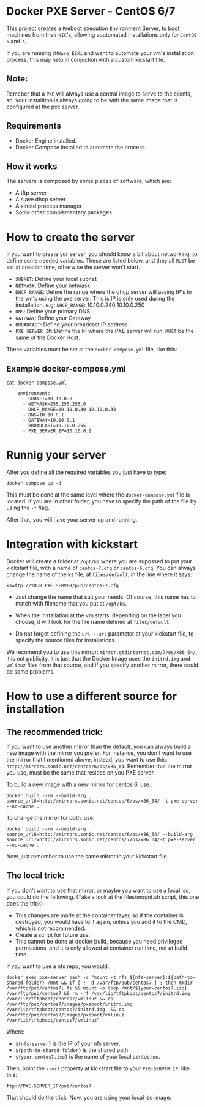 Docker PXE Server - CentOS 6/7
==============================


This project creates a `P`reboot e`X`ecution `E`nvironment Server, to boot machines from their `NIC`'s, allowing aoutomated installations only for `CentOS` `6` and `7`.

If you are running `VMWare ESXi` and want to automate your vm's installation process, this may help in conjuction with a custom kicstart file.

Note:
----
Remeber that a `PXE` will always use a central image to serve to the clients, so, your installtion is always going to be with the same image that is configured at the pxe server.

Requirements
------------

- Docker Engine installed.
- Docker Compose installed to automate the process.

How it works
------------

The servers is composed by some pieces of software, which are:


- A tftp server
- A slave dhcp server
- A xinetd process manager
- Some other complementary packages

How to create the server
=======================

If you want to create yor server, you should know a bit about networking, to define some needed variables.
These are listed below, and they all `MUST` be set at creation time, otherwise the server won't start.

- `SUBNET`: Define your local subnet
- `NETMASK`: Define your netmask
- `DHCP_RANGE`: Define the range where the dhcp server will assing IP's to the vm's using the pxe server. This is IP is only used during the installation. e.g: `DHCP_RANGE`: 10.10.0.240 10.10.0.250
- `DNS`: Define your primary DNS
- `GATEWAY`: Define your Gateway
- `BROADCAST`: Define your broadcast IP address.
- `PXE_SERVER_IP`: Define the IP where the PXE server will run. `MUST` be the same of the Docker Host.

These variables must be set at the `docker-compose.yml` file, like this:

Example docker-compose.yml
-------------------------

```
cat docker-compose.yml

    environment:
      - SUBNET=10.10.0.0
      - NETMASK=255.255.255.0
      - DHCP_RANGE=10.10.0.30 10.10.0.38
      - DNS=10.10.0.1
      - GATEWAY=10.10.0.1
      - BROADCAST=10.10.0.255
      - PXE_SERVER_IP=10.10.0.2
```


Runnig your server
=================

After you define all the required variables you just have to type:

```
docker-compose up -d
```
This must be done at the same level where the `docker-compose.yml` file is located. If you are in other folder, you have to specify the path of the file by using the `-f` flag.

After that, you will have your server up and running.


Integration with kickstart
==========================

Docker will create a folder at `/opt/ks` where you are supossed to put your kickstart file, with a name of `centos-7.cfg` or `centos-6.cfg`. You can always change the name of the ks file, at `files/default`, in the line where it says: 

```
ks=ftp://YOUR_PXE_SERVER/pub/centos-7.cfg
```

- Just change the name that suit your needs. Of course, this name has to match with filename that you put at `/opt/ks`.

- When the installation at the vm starts, depending on the label you choose, it will look for the file name defined at `files/default`.

- Do not forget defining the `url --url` parameter at your kickstart file, to specify the source files for installations.

We recomend you to use this mirror: `mirror.gtdinternet.com/7/os/x86_64/`, it is not publicity, it is just that the Docker Image uses the `initrd.img` and `vmlinuz` files from that source, and if you specify another mirror, there could be some problems.


How to use a different source for installation
==============================================

The recommended trick:
----------------------

If you want to use another mirror than the default, you can always build a new image with the mirror you prefer. For instance, you don't want to use the mirror that I mentioned above, instead, you want to use this: `http://mirrors.sonic.net/centos/6/os/x86_64`. Remember that the mirror you use, must be the same that resides on you PXE server.

To build a new image with a new mirror for centos 6, use:

```
docker build --rm --build-arg source_url6=http://mirrors.sonic.net/centos/6/os/x86_64/ -t pxe-server --no-cache .
```
To change the mirror for both, use:
```
docker build --rm --build-arg source_url6=http://mirrors.sonic.net/centos/6/os/x86_64/ --build-arg source_url7=http://mirrors.sonic.net/centos/7/os/x86_64/-t pxe-server --no-cache .
```

Now, just remember to use the same mirror in your kickstart file.

The local trick:
---------------

If you don't want to use that mirror, or maybe you want to use a local iso, you could do the following. (Take a look at the files/mount.sh script, this one does the trick)

- This changes are made at the container layer, so if the container is destroyed, you would have to it again, unless you add it to the CMD, which is not recommended.
- Create a script for future use.
- This cannot be done at docker build, because you need privileged permissions, and it is only allowed at container run time, not at build time.


If you want to use a nfs repo, you would:
```
docker exec pxe-server bash -c "mount -t nfs ${nfs-server}:${path-to-shared-folder} /mnt && if [ ! -d /var/ftp/pub/centos7 ] ; then mkdir /var/ftp/pub/centos7; fi && mount -o loop /mnt/${your-centos7.iso} /var/ftp/pub/centos7 && rm -rf /var/lib/tftpboot/centos7/initrd.img /var/lib/tftpboot/centos7/vmlinuz && cp /var/ftp/pub/centos7/images/pxeboot/initrd.img /var/lib/tftpboot/centos7/initrd.img  && cp /var/ftp/pub/centos7/images/pxeboot/vmlinuz /var/lib/tftpboot/centos7/vmlinuz"
```
Where:
- `${nfs-server}` is the IP of your nfs server.
- `${path-to-shared-folder}` is the shared path.
- `${your-centos7.iso}` is the name of your local centos iso.


Then, point the `--url` property at kickstart file to your `PXE-SERVER IP`, like this:
```
ftp://PXE-SERVER_IP/pub/centos7
```
That should do the trick. Now, you are using your local iso image.
